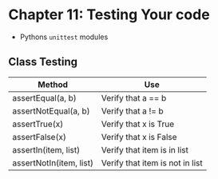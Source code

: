 # Chapter 11: Testing Your code
- Pythons ```unittest``` modules

## Class Testing
| Method                  | Use |
| ------------------------| -------------------|
| assertEqual(a, b)       | Verify that a == b |
| assertNotEqual(a, b)    | Verify that a != b |
| assertTrue(x)           | Verify that x is True |
| assertFalse(x)          | Verify that x is False |
| assertIn(item, list)    | Verify that item is in list |
|assertNotIn(item, list)  | Verify that item is not in list |
